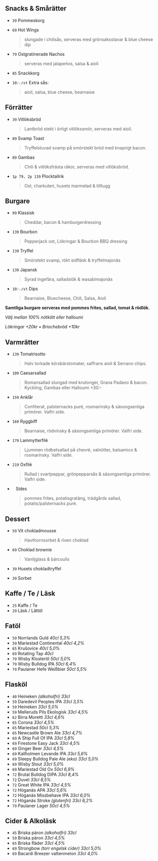 
## Snacks & Smårätter

* `39` Pommeskorg

* `69` Hot Wings
  > slungade i chilisås, serveras med grönsaksstavar & blue cheese dip

* `79` Ostgratinerade Nachos
  > serveras med jalapeños, salsa & aioli

* `85` Snackkorg

* `10:-/st` Extra sås:
  > aioli, salsa, blue cheese, bearnaise


## Förrätter

* `39` Vitlöksbröd
  > Lantbröd stekt i örtigt vitlökssmör, serveras med aioli.

* `89` Svamp Toast
  > Tryffelstuvad svamp på smörstekt bröd med knaprigt bacon.

* `89` Gambas
  > Chili & vitlöksfrästa räkor, serveras med vitlöksbröd.

* `1p 79, 2p 139` Plocktallrik
  > Ost, charkuteri, husets marmelad & tilltugg


## Burgare

* `99` Klassisk
  > Cheddar, bacon & hamburgerdressing

* `139` Bourbon
  > Pepperjack ost, Lökringar & Bourbon BBQ dressing

* `139` Tryffel
  > Smörstekt svamp, rökt sidfläsk & tryffelmajonäs

* `139` Japansk
  > Syrad ingefära, salladslök & wasabimajonäs

* `10:-/st` Dips
  > Bearnaise, Bluecheese, Chili, Salsa, Aioli

**Samtliga burgare serveras med pommes frites, sallad, tomat & rödlök.**

*Välj mellan 100% nötkött eller halloumi*

*Lökringar +20kr • Briochebröd +10kr*


## Varmrätter

* `139` Tomatrisotto
  > Halv torkade körsbärstomater, saffrans aioli & Serrano chips.

* `109` Caesarsallad
  > Romansallad slungad med krutonger, Grana Padano & bacon. Kyckling, Gambas eller Halloumi +30:-

* `159` Anklår
  > Confiterat, palsternacks puré, rosmarinsky & säsongsenliga primörer. Valfri side.

* `169` Ryggbiff
  > Bearnaise, rödvinsky & säsongsenliga primörer. Valfri side.

* `179` Lammytterfilé
  > Ljummen rödbetsallad på chevré, valnötter, balsamico & rosmarinsky. Valfri side.

* `219` Oxfilé
  > Rullad i svartpeppar, grönpepparsås & säsongsenliga primörer. Valfri side.

* ` ` Sides
  > pommes frites, potatisgratäng, trädgårds sallad, potatis/palsternacks puré.


## Dessert

* `59` Vit chokladmousse
  > Havthornsorbet & riven choklad

* `69` Choklad brownie
  > Vaniljglass & bärcoulis

* `39` Husets chokladtryffel

* `39` Sorbet


## Kaffe / Te / Läsk

* `25` Kaffe / Te
* `29` Läsk / Lättöl


## Fatöl

* `59` Norrlands Guld _40cl 5,3%_
* `59` Mariestad Continental _40cl 4,2%_
* `65` Krušovice _40cl 5,0%_
* `69` Rotating Tap _40cl_
* `79` Wisby Klosteröl _50cl 5,0%_
* `79` Wisby Bulldog IPA _50cl 6,4%_
* `79` Paulaner Hefe Weißbier _50cl 5,5%_


## Flasköl

* `40` Heineken _(alkoholfri) 33cl_
* `59` Daredevil Peoples IPA _33cl 3,5%_
* `59` Heineken _33cl 5,0%_
* `59` Melleruds Pils Ekologisk _33cl 4,5%_
* `62` Birra Moretti _33cl 4,6%_
* `65` Corona _33cl 4,5%_
* `65` Mariestad _50cl 5,3%_
* `65` Newcastle Brown Ale _33cl 4,7%_
* `69` A Ship Full Of IPA _33cl 5,8%_
* `69` Firestone Easy Jack _33cl 4,5%_
* `69` Ginger Beer _33cl 4,5%_
* `69` Kallholmen Levande IPA _33cl 5,6%_
* `69` Sleepy Bulldog Pale Ale _(eko) 33cl 5,0%_
* `69` Wisby Stout _33cl 5,0%_
* `69` Mariestad Old Ox _50cl 6,9%_
* `72` Brutal Bulldog DIPA _33cl 8,4%_
* `72` Duvel _33cl 8,5%_
* `72` Great White IPA _33cl 4,5%_
* `72` Höganäs APA _33cl 5,6%_
* `72` Höganäs Missbehave IPA _33cl 6,0%_
* `72` Höganäs Stroke _(glutenfri) 33cl 6,2%_
* `79` Paulaner Lager _50cl 4,5%_


## Cider & Alkoläsk

* `45` Briska päron _(alkoholfri) 33cl_
* `59` Briska päron _33cl 4,5%_
* `65` Briska fläder _33cl 4,5%_
* `69` Strongbow _(torr engelsk cider) 33cl 5,0%_
* `69` Bacardi Breezer vattenmelon _33cl 4,0%_
